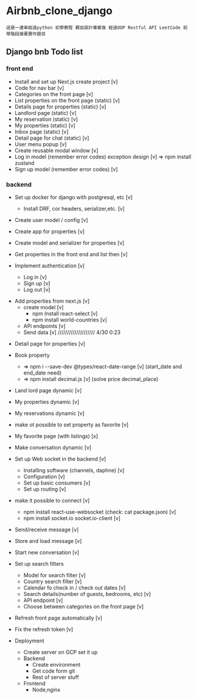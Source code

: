 # Airbnb_clone_django 
    這是一連串經過python 初學教程 親自設計專案後 經過OOP Restful API LeetCode 初學階段接著實作題目

## Django bnb Todo list


### front end

+ Install and set up Next.js create project [v]
+ Code for nav bar [v]
+ Categories on the front page [v]
+ List properties on the front page (static) [v]
+ Details page for properties (static)  [v]
+ Landlord page (static)  [v]
+ My reservation (static) [v]
+ My properties (static) [v]
+ Inbox page  (static) [v]
+ Detail page for chat (static) [v]
+ User menu popup [v]
+ Create reusable modal window [v]
+ Log in model  (remember error codes) exception design [v]
    => npm install zustand 
+ Sign up model  (remember error codes)  [v]

### backend

+ Set up docker for django with postgresql, etc  [v]
    + Install DRF, cor headers, serializer,etc.   [v]
+ Create user model / config  [v]
+ Create app for properties [v]
+ Create model and serializer for properties  [v]
+ Get properties in the front end and list then   [v]

+ Implement authentication [v]
    + Log in [v]
    + Sign up [v]
    + Log out [v]

* Add properties from next.js [v]
    + create model  [v]
        +  npm Install react-select  [v]
        +  npm install world-countries [v]
    + APi endpoints [v]
    + Send data  [v]
//////////////////// 4/30 0:23
+ Detail page for properties [v]
+ Book property
    + => npm i --save-dev @types/react-date-range [v] (start_date and end_date need)
    + =>  npm install decimal.js [v] (solve price decimal_place) 
+ Land lord page dynamic [v]
+ My properties dynamic [v]
+ My reservations dynamic [v]
+ make ot possible to set property as favorite [v]
+ My favorite page (with listings) [x]
+ Make conversation dynamic [v]

+ Set up Web socket in the backend [v]
    + Installing software (channels, daphne) [v]
    + Configuration [v]
    + Set up basic consumers [v]
    + Set up routing [v]
+ make it possible to connect [v]
    +  npm install react-use-websocket (check: cat package.json) [v]
    + npm install socket.io socket.io-client [v]
+ Send/receive message   [v]
+ Store and  load message [v]
+ Start new conversation [v]

+ Set up search filters
    + Model for search filter  [v]
    + Country search filter  [v]
    + Calendar fo check in / check out dates  [v]
    + Search details(number of guests, bedrooms, etc)  [v]
    + API endpoint  [v]
    + Choose between categories on the front page  [v]

+  Refresh front page automatically [v]
+  Fix the refresh token [v]

+ Deployment 
    + Create server on GCP set it up 
    + Backend 
        + Create environment
        + Get code form git 
        + Rest of server stuff
    + Frontend 
        + Node,nginx